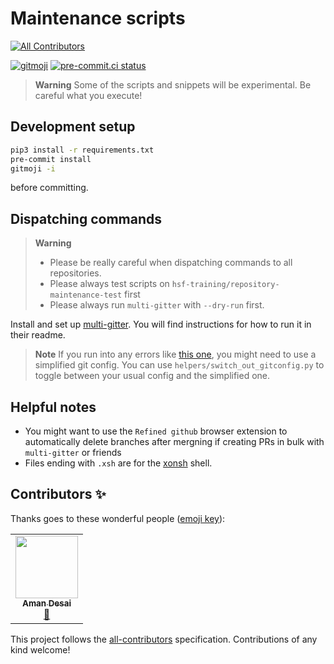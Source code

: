 # Maintenance scripts
<!-- ALL-CONTRIBUTORS-BADGE:START - Do not remove or modify this section -->
[![All Contributors](https://img.shields.io/badge/all_contributors-1-orange.svg?style=flat-square)](#contributors-)
<!-- ALL-CONTRIBUTORS-BADGE:END -->

[![gitmoji](https://img.shields.io/badge/gitmoji-%20😜%20😍-FFDD67.svg)](https://gitmoji.dev)
[![pre-commit.ci status](https://results.pre-commit.ci/badge/github/hsf-training/maintenance/main.svg)](https://results.pre-commit.ci/latest/github/hsf-training/maintenance/main)

> **Warning**
> Some of the scripts and snippets will be experimental. Be careful what you
> execute!

## Development setup

```bash
pip3 install -r requirements.txt
pre-commit install
gitmoji -i
```

before committing.

## Dispatching commands

> **Warning**
> * Please be really careful when dispatching commands to all repositories.
> * Please always test scripts on `hsf-training/repository-maintenance-test` first
> * Please always run `multi-gitter` with `--dry-run` first.

Install and set up [multi-gitter](https://github.com/lindell/multi-gitter/tree/master/internal).
You will find instructions for how to run it in their readme.

> **Note**
> If you run into any errors like [this one](https://github.com/gruntwork-io/git-xargs/issues/82), you might need
> to use a simplified git config. You can use `helpers/switch_out_gitconfig.py` to toggle between your usual config
> and the simplified one.

## Helpful notes

* You might want to use the `Refined github` browser extension to automatically
  delete branches after mergning if creating PRs in bulk with `multi-gitter`
  or friends
* Files ending with `.xsh` are for the [xonsh](https://xon.sh/) shell.

## Contributors ✨

Thanks goes to these wonderful people ([emoji key](https://allcontributors.org/docs/en/emoji-key)):

<!-- ALL-CONTRIBUTORS-LIST:START - Do not remove or modify this section -->
<!-- prettier-ignore-start -->
<!-- markdownlint-disable -->
<table>
  <tr>
    <td align="center"><a href="https://github.com/amanmdesai"><img src="https://avatars.githubusercontent.com/u/98302868?v=4?s=100" width="100px;" alt=""/><br /><sub><b>Aman Desai</b></sub></a><br /><a href="#data-amanmdesai" title="Data">🔣</a></td>
  </tr>
</table>

<!-- markdownlint-restore -->
<!-- prettier-ignore-end -->

<!-- ALL-CONTRIBUTORS-LIST:END -->

This project follows the [all-contributors](https://github.com/all-contributors/all-contributors) specification. Contributions of any kind welcome!
